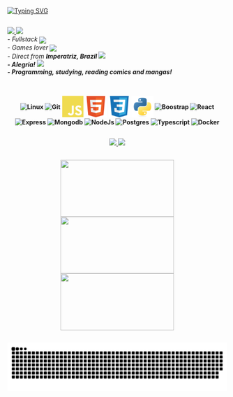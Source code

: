 <a href="https://git.io/typing-svg"><img src="https://readme-typing-svg.herokuapp.com?font=Fuzzy+Bubbles&size=40&pause=1000&color=3A49FF&vCenter=true&width=700&lines=Hello+World%2C+I'm+Tamuz%F0%9F%A6%96" alt="Typing SVG" /></a>
  ##
  <a target="_blank" href="mailto:igortamuz@gmail.com">
    <img src="https://img.shields.io/badge/-Gmail-D14836?style=for-the-badge&logo=Gmail&logoColor=white"></img>
  </a>
   <a href="https://www.linkedin.com/in/igor-tamuz-913b001b8/" target="_blank">
    <img src="https://img.shields.io/badge/-LinkedIn-%230077B5?style=for-the-badge&logo=linkedin&logoColor=white" target="_blank">
   </a> 
  <!--<a href="https://instagram.com/zeus.avi" target="_blank"><img src="https://img.shields.io/badge/-Instagram-%23E4405F?style=for-the-badge&logo=instagram&logoColor=white" target="_blank"></a>-->
  <div> 
    <div>
    <em> 
  - Fullstack <img src="https://i.pinimg.com/originals/57/18/5d/57185d2176d7cbaebdb74c00ce1b9ebf.gif" height="40" align="center"> </img> <br>
  - Games lover <img src="https://64.media.tumblr.com/4f6e8d2395f3b913a67613ba6101d568/tumblr_mpvv1jre3q1rfjowdo1_500.gif" height="34" align="center"> </img> <br>
  - Direct from <b>Imperatriz, Brazil <img src="https://cdn-icons-png.flaticon.com/512/330/330430.png" width="13" /><br>
  - Alegria! <img src="https://cdn-icons-png.flaticon.com/512/330/330430.png" width="13" /><br>
  - Programming, studying, reading comics and mangas!
   <br>
   </em>
   
  </div>    

 ##
  
<link rel="stylesheet" href="https://cdn.jsdelivr.net/gh/devicons/devicon@latest/devicon.min.css">

 <div style="display: inline_block" align="center"><br>
  <img align="center" alt="Linux" height="50" width="50" src="https://cdn.jsdelivr.net/gh/devicons/devicon/icons/linux/linux-original.svg" />
  <img align="center" alt="Git" height="50" width="50" src="https://cdn.jsdelivr.net/gh/devicons/devicon/icons/git/git-original.svg" />
  <img align="center" alt="JS" height="50" width="50" src="https://raw.githubusercontent.com/devicons/devicon/master/icons/javascript/javascript-plain.svg">
  <img align="center" alt="HTML" height="50" width="50" src="https://raw.githubusercontent.com/devicons/devicon/master/icons/html5/html5-original.svg">
  <img align="center" alt="CSS" height="50" width="50" src="https://raw.githubusercontent.com/devicons/devicon/master/icons/css3/css3-original.svg">
  <img align="center" alt="Python" height="50" width="50" src="https://raw.githubusercontent.com/devicons/devicon/master/icons/python/python-original.svg">
  <img align="center" alt="Boostrap" height="50" width="50" src="https://cdn.jsdelivr.net/gh/devicons/devicon/icons/bootstrap/bootstrap-original.svg">
  <img align="center" alt="React" height="50" width="50" src="https://cdn.jsdelivr.net/gh/devicons/devicon/icons/react/react-original.svg" />
  <img align="center" alt="Express" height="50" width="50" src="https://cdn.jsdelivr.net/gh/devicons/devicon/icons/express/express-original.svg" />
  <img align="center" alt="Mongodb" height="50" width="50" src="https://cdn.jsdelivr.net/gh/devicons/devicon/icons/mongodb/mongodb-original.svg"/>
  <img align="center" alt="NodeJs" height="50" width="50" src="https://cdn.jsdelivr.net/gh/devicons/devicon/icons/nodejs/nodejs-original.svg" />
  <img align="center" alt="Postgres" height="50" width="50" src="https://cdn.jsdelivr.net/gh/devicons/devicon/icons/postgresql/postgresql-plain-wordmark.svg" />     
  <img align="center" alt="Typescript" height="50" width="50" src="https://cdn.jsdelivr.net/gh/devicons/devicon/icons/typescript/typescript-original.svg" />
  <img align="center" alt="Docker" height="50" width="50" src="https://cdn.jsdelivr.net/gh/devicons/devicon/icons/docker/docker-original.svg" />  

   
##

<div align="center">
<a href="https://github.com/tamuzeus">
<img height="160em" src="https://github-readme-stats.vercel.app/api/top-langs/?username=Tamuzeus&layout=compact&langs_count=7&theme=ocean_dark"/>
<img height="160em" src="https://github-readme-stats.vercel.app/api?username=Tamuzeus&show_icons=true&theme=ocean_dark&include_all_commits=true&count_private=true"/>
</div>

##

   <div align="center"> 
      <img src="https://images-wixmp-ed30a86b8c4ca887773594c2.wixmp.com/f/6087700b-332f-4ec4-9b4e-58001a389e60/da8yaba-62a7d499-8042-44c5-9845-a2cb6ebb0dfc.gif?token=eyJ0eXAiOiJKV1QiLCJhbGciOiJIUzI1NiJ9.eyJzdWIiOiJ1cm46YXBwOjdlMGQxODg5ODIyNjQzNzNhNWYwZDQxNWVhMGQyNmUwIiwiaXNzIjoidXJuOmFwcDo3ZTBkMTg4OTgyMjY0MzczYTVmMGQ0MTVlYTBkMjZlMCIsIm9iaiI6W1t7InBhdGgiOiJcL2ZcLzYwODc3MDBiLTMzMmYtNGVjNC05YjRlLTU4MDAxYTM4OWU2MFwvZGE4eWFiYS02MmE3ZDQ5OS04MDQyLTQ0YzUtOTg0NS1hMmNiNmViYjBkZmMuZ2lmIn1dXSwiYXVkIjpbInVybjpzZXJ2aWNlOmZpbGUuZG93bmxvYWQiXX0.uRj2kd1Obs-xrfZCwfyP7O776ef2yNJN5jQMvNPC6yg" height="130" width="260" align="center">
      <img src="https://mir-s3-cdn-cf.behance.net/project_modules/max_1200/228735137119811.62054724baf0b.gif" height="130" width="260" align="center">
      <img src="https://i.pinimg.com/originals/66/d8/3f/66d83f35b05ea7cd86d13a0dc4a2ca16.gif" height="130" width="260" align="center">
   </div>
   
 ##
 
  ![Snake animation](https://github.com/tamuzeus/tamuzeus/blob/output/github-contribution-grid-snake.svg)
